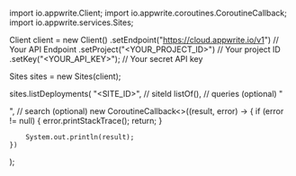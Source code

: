 import io.appwrite.Client;
import io.appwrite.coroutines.CoroutineCallback;
import io.appwrite.services.Sites;

Client client = new Client()
    .setEndpoint("https://cloud.appwrite.io/v1") // Your API Endpoint
    .setProject("<YOUR_PROJECT_ID>") // Your project ID
    .setKey("<YOUR_API_KEY>"); // Your secret API key

Sites sites = new Sites(client);

sites.listDeployments(
    "<SITE_ID>", // siteId
    listOf(), // queries (optional)
    "<SEARCH>", // search (optional)
    new CoroutineCallback<>((result, error) -> {
        if (error != null) {
            error.printStackTrace();
            return;
        }

        System.out.println(result);
    })
);

